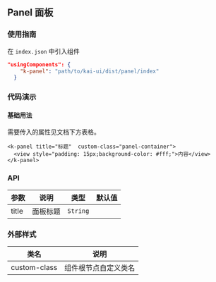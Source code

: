## Panel 面板

### 使用指南
在 `index.json` 中引入组件
```json
"usingComponents": {
    "k-panel": "path/to/kai-ui/dist/panel/index"
  }
```

### 代码演示

#### 基础用法
需要传入的属性见文档下方表格。

```wxml
<k-panel title="标题"  custom-class="panel-container">
  <view style="padding: 15px;background-color: #fff;">内容</view>
</k-panel>
```

### API

| 参数 | 说明 | 类型 | 默认值 |
|-----------|-----------|-----------|-------------|
| title | 面板标题 | `String` | ` ` |

### 外部样式

| 类名 | 说明 |
|-----------|-----------|
| custom-class | 组件根节点自定义类名 |

